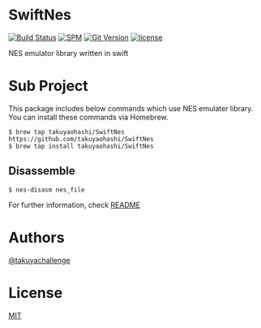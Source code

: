 # SwiftNes
[![Build Status](https://travis-ci.org/takuyaohashi/SwiftNes.svg?branch=master)](https://travis-ci.org/takuyaohashi/SwiftNes)
[![SPM](https://img.shields.io/badge/spm-compatible-brightgreen.svg?style=flat)](https://swift.org/package-manager)
[![Git Version](https://img.shields.io/github/release/takuyaohashi/SwiftNes.svg)](https://github.com/takuyaohashi/SwiftNes/releases)
[![license](https://img.shields.io/github/license/mashape/apistatus.svg)](https://github.com/takuyaohashi/SwiftNes/blob/master/LICENSE)

NES emulator library written in swift

# Sub Project
This package includes below commands which use NES emulater library.
You can install these commands via Homebrew.

```
$ brew tap takuyaohashi/SwiftNes https://github.com/takuyaohashi/SwiftNes
$ brew tap install takuyaohashi/SwiftNes
```

## Disassemble

```
$ nes-disasm nes_file
```

For further information, check [README](https://github.com/takuyaohashi/SwiftNes/blob/master/Sources/SwiftNesDisassemble/README.md)

# Authors

[@takuyachallenge](https://twitter.com/takuyachallenge)

# License

[MIT](https://github.com/takuyaohashi/SwiftNes/blob/master/LICENSE)
